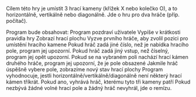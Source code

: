 Cílem této hry je umístit 3 hrací kameny (křížek X nebo kolečko O), a to horizontálně, vertikálně nebo diagonálně. Jde o hru pro dva hráče (příp. počítač).

Program bude obsahovat:
Program pozdraví uživatele
Vypíše v krátkosti pravidla hry
Zobrazí hrací plochu
Vyzve prvního hráče, aby zvolil pozici pro umístění hracího kamene
Pokud hráč zadá jiné číslo, než je nabídka hracího pole, program jej upozorní.
Pokud hráč zadá jiný vstup, než číselný, program jej opět upozorní.
Pokud se na vybraném poli nachází hrací kámen druhého hráče, program jej upozorní, že je pole obsazené
Jakmile hráč úspěšně vybere pole, zobrazíme nový stav hrací plochy
Program vyhodnocuje, jestli horizontálně/vertikálně/diagonálně není některý hrací kámen tříkrát. Pokud ano, vyhrává hráč, kterému tyto tři kameny patří
Pokud nezbývá žádné volné hrací pole a žádný hráč nevyhrál, jde o remízu.
